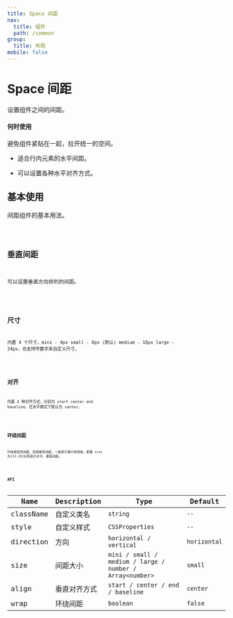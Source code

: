 ```yaml
---
title: Space 间距
nav:
  title: 组件
  path: /common
group:
  title: 布局
mobile: false
---
```


# Space 间距

设置组件之间的间距。

#### 何时使用

避免组件紧贴在一起，拉开统一的空间。

- 适合行内元素的水平间距。

- 可以设置各种水平对齐方式。

## 基本使用

间距组件的基本用法。

<code src="./demos/index1.tsx" />

## 垂直间距

可以设置垂直方向排列的间距。

<code src="./demos/index2.tsx" />

## 尺寸

内置 4 个尺寸，mini - 4px small - 8px (默认) medium - 16px large - 24px，也支持传数字来自定义尺寸。

<code src="./demos/index3.tsx" />

## 对齐

内置 4 种对齐方式，分别为 start center end baseline，在水平模式下默认为 center。

<code src="./demos/index4.tsx" />

## 环绕间距

环绕类型的间距，四周都有间距，一般用于换行的场景，配置 size 为[12,18]分别表示水平、垂直间距。

<code src="./demos/index5.tsx" />

## API

| Name | Description | Type | Default |
| --- | --- | --- | --- |
| className | 自定义类名 | `string` | `--` |
| style | 自定义样式 | `CSSProperties` | `--` |
| direction | 方向 | `horizontal / vertical` | `horizontal` |
| size | 间距大小 | `mini / small / medium / large / number / Array<number>` | `small` |
| align | 垂直对齐方式 | `start / center / end / baseline` | `center` |
| wrap | 环绕间距 | `boolean` | `false` |
